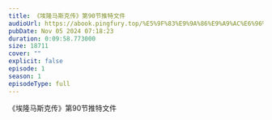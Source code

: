 ```yaml
---
title: 《埃隆马斯克传》第90节推特文件
audioUrl: https://abook.pingfury.top/%E5%9F%83%E9%9A%86%E9%A9%AC%E6%96%AF%E5%85%8B%E4%BC%A0-91-%E7%AC%AC90%E8%8A%82%E6%8E%A8%E7%89%B9%E6%96%87%E4%BB%B6-0f4jacuo.mp3
pubDate: Nov 05 2024 07:18:23
duration: 0:09:58.773000
size: 18711
cover: ""
explicit: false
episode: 1
season: 1
episodeType: full
---
```

《埃隆马斯克传》第90节推特文件